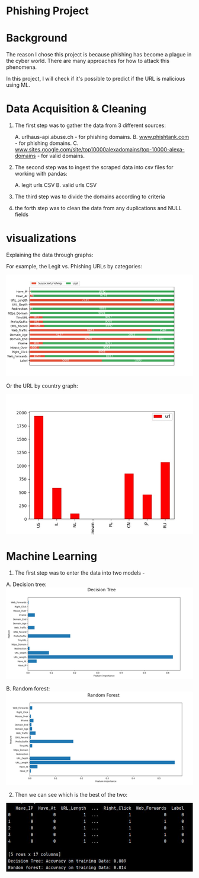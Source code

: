 # Phishing Project


# Background

The reason I chose this project is because phishing has become a plague in the cyber world.
There are many approaches for how to attack this phenomena.

In this project, I will check if it's possible to predict if the URL is malicious using ML.

# Data Acquisition & Cleaning

1. The first step was to gather the data from 3 different sources:
  
    A. urlhaus-api.abuse.ch - for phishing domains.
    B. www.phishtank.com - for phishing domains.
    C. www.sites.google.com/site/top10000alexadomains/top-10000-alexa-domains - for valid domains.

2. The second step was to ingest the scraped data into csv files for working with pandas:
    
    A. legit urls CSV
    B. valid urls CSV

3. The third step was to divide the domains according to criteria
4. the forth step was to clean the data from any duplications and NULL fields

# visualizations
 
 Explaining the data through graphs:
 
 For example, the Legit vs. Phishing URLs by categories:

![alt text](graph_images/urls_comparison_by_categories.jpeg)


Or the URL by country graph:

![alt text](graph_images/urls_comparison_by_countries.jpeg)

# Machine Learning

1. The first step was to enter the data into two models -

  A. Decision tree:
![alt text](graph_images/decision_tree_graph.JPG)

  B. Random forest:
    ![alt text](graph_images/random_forest_graph.JPG)  
    
 2. Then we can see which is the best of the two:
 
![alt text](graph_images/data_presentation_ML_comparison.JPG)


 
